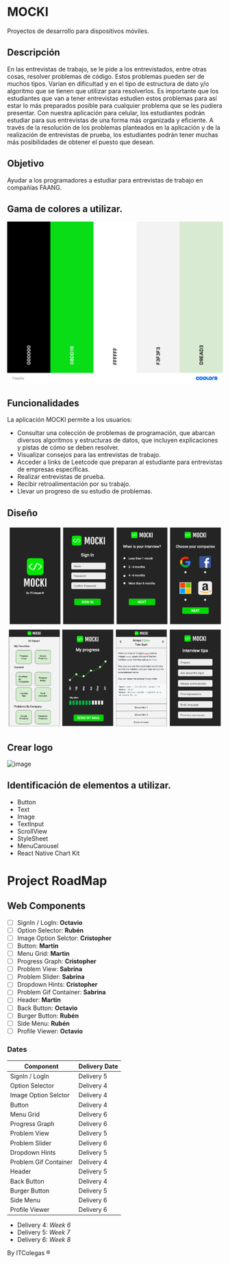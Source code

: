 # MOCKI
Proyectos de desarrollo para dispositivos móviles.

## Descripción
En las entrevistas de trabajo, se le pide a los entrevistados, entre otras cosas, resolver problemas de código. Estos problemas pueden ser de muchos tipos. Varían en dificultad y en el tipo de estructura de dato y/o algoritmo que se tienen que utilizar para resolverlos. Es importante que los estudiantes que van a tener entrevistas estudien estos problemas para así estar lo más preparados posible para cualquier problema que se les pudiera presentar. Con nuestra aplicación para celular, los estudiantes podrán estudiar para sus entrevistas de una forma más organizada y eficiente. A través de la resolución de los problemas planteados en la aplicación y de la realización de entrevistas de prueba, los estudiantes podrán tener muchas más posibilidades de obtener el puesto que desean.

## Objetivo
Ayudar a los programadores a estudiar para entrevistas de trabajo en compañías FAANG.
 
## Gama de colores a utilizar.
![Alt text](https://github.com/itcolegas/DispMoviles/blob/main/images/Palette.png?raw=true "Palette")

## Funcionalidades
La aplicación MOCKI permite a los usuarios:
- Consultar una colección de problemas de programación, que abarcan diversos algoritmos y estructuras de datos, que incluyen explicaciones y pistas de cómo se deben resolver.
- Visualizar consejos para las entrevistas de trabajo.
- Acceder a links de Leetcode que preparan al estudiante para entrevistas de empresas específicas.
- Realizar entrevistas de prueba.
- Recibir retroalimentación por su trabajo.
- Llevar un progreso de su estudio de problemas.

## Diseño
![Alt text](https://github.com/itcolegas/DispMoviles/blob/main/images/1.png?raw=true "1")
![Alt text](https://github.com/itcolegas/DispMoviles/blob/main/images/2.png?raw=true "2")


## Crear logo
![image](https://user-images.githubusercontent.com/31292773/109427664-0bdee600-79b9-11eb-8fb9-e3efded6a75a.png)


## Identificación de elementos a utilizar.
- Button
- Text
- Image
- TextInput
- ScrollView
- StyleSheet
- MenuCarousel
- React Native Chart Kit 

# Project RoadMap

## Web Components
- [ ] SignIn / LogIn: **Octavio**
- [ ] Option Selector: **Rubén**
- [ ] Image Option Selctor: **Cristopher**
- [ ] Button: **Martin**
- [ ] Menu Grid: **Martin**
- [ ] Progress Graph: **Cristopher**
- [ ] Problem View: **Sabrina**
- [ ] Problem Slider: **Sabrina**
- [ ] Dropdown Hints: **Cristopher**
- [ ] Problem Gif Container: **Sabrina**
- [ ] Header: **Martin**
- [ ] Back Button: **Octavio**
- [ ] Burger Button: **Rubén**
- [ ] Side Menu: **Rubén**
- [ ] Profile Viewer: **Octavio**

### Dates

| Component | Delivery Date |
| ------------- | ------------- |
| SignIn / LogIn | Delivery 5 |
| Option Selector | Delivery 4 |
| Image Option Selctor | Delivery 4 |
| Button | Delivery 4 |
| Menu Grid | Delivery 6 |
| Progress Graph |  Delivery 6 |
| Problem View | Delivery 5 |
| Problem Slider | Delivery 6 |
| Dropdown Hints | Delivery 5 |
| Problem Gif Container | Delivery 4 |
| Header | Delivery 5 |
| Back Button | Delivery 4 |
| Burger Button | Delivery 5 |
| Side Menu | Delivery 6 |
| Profile Viewer | Delivery 6 |

- Delivery 4: *Week 6*
- Delivery 5: *Week 7*
- Delivery 6: *Week 8*

By ITColegas ®

